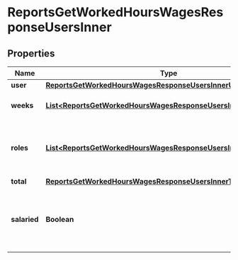 

# ReportsGetWorkedHoursWagesResponseUsersInner


## Properties

| Name | Type | Description | Notes |
|------------ | ------------- | ------------- | -------------|
|**user** | [**ReportsGetWorkedHoursWagesResponseUsersInnerUser**](ReportsGetWorkedHoursWagesResponseUsersInnerUser.md) |  |  [optional] |
|**weeks** | [**List&lt;ReportsGetWorkedHoursWagesResponseUsersInnerWeeksInner&gt;**](ReportsGetWorkedHoursWagesResponseUsersInnerWeeksInner.md) | Report data for each work week |  [optional] |
|**roles** | [**List&lt;ReportsGetWorkedHoursWagesResponseUsersInnerRolesInner&gt;**](ReportsGetWorkedHoursWagesResponseUsersInnerRolesInner.md) | Hours and pay totals for each role the employee worked |  [optional] |
|**total** | [**ReportsGetWorkedHoursWagesResponseUsersInnerTotal**](ReportsGetWorkedHoursWagesResponseUsersInnerTotal.md) |  |  [optional] |
|**salaried** | **Boolean** | Whether employee is salaried during the entire date range of the report |  [optional] |



